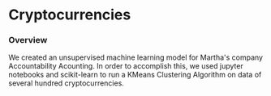 # Cryptocurrencies
### Overview
We created an unsupervised machine learning model for Martha's company Accountability Acounting. In order to accomplish this, we used jupyter notebooks and scikit-learn to run a KMeans Clustering Algorithm on data of several hundred cryptocurrencies.
